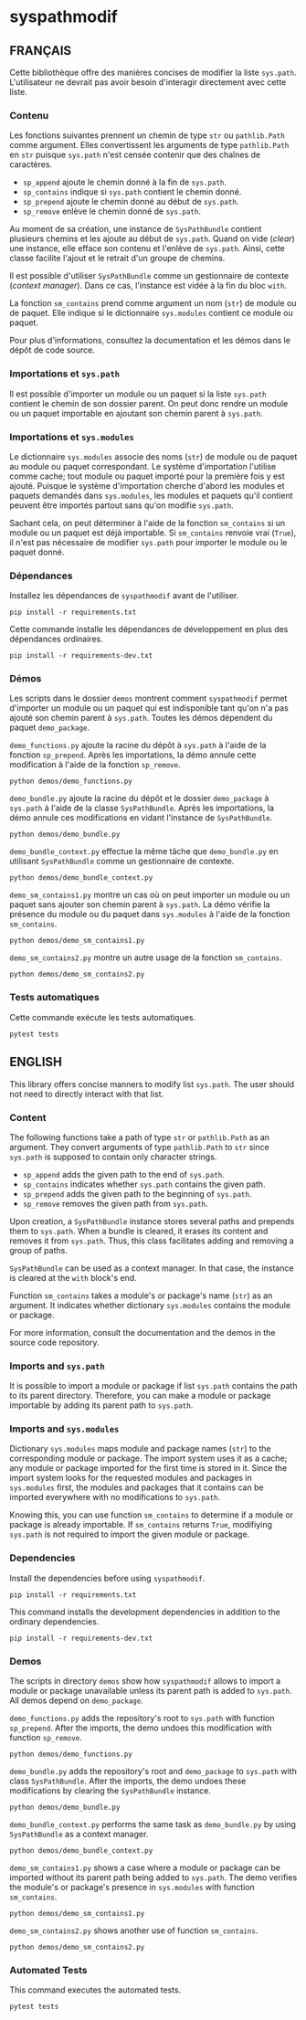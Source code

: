 # syspathmodif

## FRANÇAIS

Cette bibliothèque offre des manières concises de modifier la liste `sys.path`.
L'utilisateur ne devrait pas avoir besoin d'interagir directement avec cette
liste.

### Contenu

Les fonctions suivantes prennent un chemin de type `str` ou `pathlib.Path`
comme argument. Elles convertissent les arguments de type `pathlib.Path` en
`str` puisque `sys.path` n'est censée contenir que des chaînes de caractères.

* `sp_append` ajoute le chemin donné à la fin de `sys.path`.
* `sp_contains` indique si `sys.path` contient le chemin donné.
* `sp_prepend` ajoute le chemin donné au début de `sys.path`.
* `sp_remove` enlève le chemin donné de `sys.path`.

Au moment de sa création, une instance de `SysPathBundle` contient plusieurs
chemins et les ajoute au début de `sys.path`. Quand on vide (*clear*) une
instance, elle efface son contenu et l'enlève de `sys.path`. Ainsi, cette
classe facilite l'ajout et le retrait d'un groupe de chemins.

Il est possible d'utiliser `SysPathBundle` comme un gestionnaire de contexte
(*context manager*). Dans ce cas, l'instance est vidée à la fin du bloc `with`.

La fonction `sm_contains` prend comme argument un nom (`str`) de module ou de
paquet. Elle indique si le dictionnaire `sys.modules` contient ce module ou
paquet.

Pour plus d'informations, consultez la documentation et les démos dans le dépôt
de code source.

### Importations et `sys.path`

Il est possible d'importer un module ou un paquet si la liste `sys.path`
contient le chemin de son dossier parent. On peut donc rendre un module ou un
paquet importable en ajoutant son chemin parent à `sys.path`.

### Importations et `sys.modules`

Le dictionnaire `sys.modules` associe des noms (`str`) de module ou de paquet
au module ou paquet correspondant. Le système d'importation l'utilise comme
cache; tout module ou paquet importé pour la première fois y est ajouté.
Puisque le système d'importation cherche d'abord les modules et paquets
demandés dans `sys.modules`, les modules et paquets qu'il contient peuvent être
importés partout sans qu'on modifie `sys.path`.

Sachant cela, on peut déterminer à l'aide de la fonction `sm_contains` si un
module ou un paquet est déjà importable. Si `sm_contains` renvoie vrai
(`True`), il n'est pas nécessaire de modifier `sys.path` pour importer le
module ou le paquet donné.

### Dépendances

Installez les dépendances de `syspathmodif` avant de l'utiliser.
```
pip install -r requirements.txt
```

Cette commande installe les dépendances de développement en plus des
dépendances ordinaires.
```
pip install -r requirements-dev.txt
```

### Démos

Les scripts dans le dossier `demos` montrent comment `syspathmodif` permet
d'importer un module ou un paquet qui est indisponible tant qu'on n'a pas
ajouté son chemin parent à `sys.path`. Toutes les démos dépendent du paquet
`demo_package`.

`demo_functions.py` ajoute la racine du dépôt à `sys.path` à l'aide de la
fonction `sp_prepend`. Après les importations, la démo annule cette
modification à l'aide de la fonction `sp_remove`.
```
python demos/demo_functions.py
```

`demo_bundle.py` ajoute la racine du dépôt et le dossier `demo_package` à
`sys.path` à l'aide de la classe `SysPathBundle`. Après les importations, la
démo annule ces modifications en vidant l'instance de `SysPathBundle`.
```
python demos/demo_bundle.py
```

`demo_bundle_context.py` effectue la même tâche que `demo_bundle.py` en
utilisant `SysPathBundle` comme un gestionnaire de contexte.
```
python demos/demo_bundle_context.py
```

`demo_sm_contains1.py` montre un cas où on peut importer un module ou un paquet
sans ajouter son chemin parent à `sys.path`. La démo vérifie la présence du
module ou du paquet dans `sys.modules` à l'aide de la fonction `sm_contains`.
```
python demos/demo_sm_contains1.py
```

`demo_sm_contains2.py` montre un autre usage de la fonction `sm_contains`.
```
python demos/demo_sm_contains2.py
```

### Tests automatiques

Cette commande exécute les tests automatiques.
```
pytest tests
```

## ENGLISH

This library offers concise manners to modify list `sys.path`.
The user should not need to directly interact with that list.

### Content

The following functions take a path of type `str` or `pathlib.Path` as an
argument. They convert arguments of type `pathlib.Path` to `str` since
`sys.path` is supposed to contain only character strings.

* `sp_append` adds the given path to the end of `sys.path`.
* `sp_contains` indicates whether `sys.path` contains the given path.
* `sp_prepend` adds the given path to the beginning of `sys.path`.
* `sp_remove` removes the given path from `sys.path`.

Upon creation, a `SysPathBundle` instance stores several paths and prepends
them to `sys.path`. When a bundle is cleared, it erases its content and removes
it from `sys.path`. Thus, this class facilitates adding and removing a group of
paths.

`SysPathBundle` can be used as a context manager. In that case, the instance is
cleared at the `with` block's end.

Function `sm_contains` takes a module's or package's name (`str`) as an
argument. It indicates whether dictionary `sys.modules` contains the module or
package.

For more information, consult the documentation and the demos in the source
code repository.

### Imports and `sys.path`

It is possible to import a module or package if list `sys.path` contains the
path to its parent directory. Therefore, you can make a module or package
importable by adding its parent path to `sys.path`.

### Imports and `sys.modules`

Dictionary `sys.modules` maps module and package names (`str`) to the
corresponding module or package. The import system uses it as a cache; any
module or package imported for the first time is stored in it. Since the import
system looks for the requested modules and packages in `sys.modules` first, the
modules and packages that it contains can be imported everywhere with no
modifications to `sys.path`.

Knowing this, you can use function `sm_contains` to determine if a module or
package is already importable. If `sm_contains` returns `True`, modifiying
`sys.path` is not required to import the given module or package.

### Dependencies

Install the dependencies before using `syspathmodif`.
```
pip install -r requirements.txt
```

This command installs the development dependencies in addition to the ordinary
dependencies.
```
pip install -r requirements-dev.txt
```

### Demos

The scripts in directory `demos` show how `syspathmodif` allows to import a
module or package unavailable unless its parent path is added to `sys.path`.
All demos depend on `demo_package`.

`demo_functions.py` adds the repository's root to `sys.path` with function
`sp_prepend`. After the imports, the demo undoes this modification with
function `sp_remove`.
```
python demos/demo_functions.py
```

`demo_bundle.py` adds the repository's root and `demo_package` to `sys.path`
with class `SysPathBundle`. After the imports, the demo undoes these
modifications by clearing the `SysPathBundle` instance.
```
python demos/demo_bundle.py
```

`demo_bundle_context.py` performs the same task as `demo_bundle.py` by using
`SysPathBundle` as a context manager.
```
python demos/demo_bundle_context.py
```

`demo_sm_contains1.py` shows a case where a module or package can be imported
without its parent path being added to `sys.path`. The demo verifies the
module's or package's presence in `sys.modules` with function `sm_contains`.
```
python demos/demo_sm_contains1.py
```

`demo_sm_contains2.py` shows another use of function `sm_contains`.
```
python demos/demo_sm_contains2.py
```

### Automated Tests

This command executes the automated tests.
```
pytest tests
```
